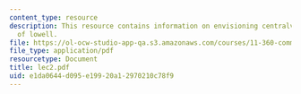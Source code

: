 ```yaml
---
content_type: resource
description: This resource contains information on envisioning centralville, and city
  of lowell.
file: https://ol-ocw-studio-app-qa.s3.amazonaws.com/courses/11-360-community-growth-and-land-use-planning-fall-2005/e1da0644d095e19920a12970210c78f9_lec2.pdf
file_type: application/pdf
resourcetype: Document
title: lec2.pdf
uid: e1da0644-d095-e199-20a1-2970210c78f9
---
```


